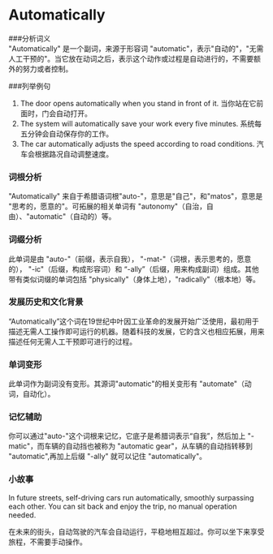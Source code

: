 # Automatically

###分析词义  
"Automatically" 是一个副词，来源于形容词 "automatic"，表示"自动的"，"无需人工干预的"。当它放在动词之后，表示这个动作或过程是自动进行的，不需要额外的努力或者控制。

  

###列举例句

  

1.  The door opens automatically when you stand in front of it. 当你站在它前面时，门会自动打开。
2.  The system will automatically save your work every five minutes. 系统每五分钟会自动保存你的工作。
3.  The car automatically adjusts the speed according to road conditions. 汽车会根据路况自动调整速度。

  

### 词根分析

  

"Automatically" 来自于希腊语词根"auto-"，意思是"自己"，和"matos"，意思是 "思考的，愿意的"。可拓展的相关单词有 "autonomy"（自治，自由）、"automatic"（自动的）等。

  

### 词缀分析

  

此单词是由 "auto-"（前缀，表示自我）， "-mat-"（词根，表示思考的，愿意的）， "-ic"（后缀，构成形容词）和 “-ally”（后缀，用来构成副词）组成。其他带有类似词缀的单词包括 "physically"（身体上地），"radically"（根本地）等。

  

### 发展历史和文化背景

  

“Automatically”这个词在19世纪中叶因工业革命的发展开始广泛使用，最初用于描述无需人工操作即可运行的机器。随着科技的发展，它的含义也相应拓展，用来描述任何无需人工干预即可进行的过程。

  

### 单词变形

  

此单词作为副词没有变形。其源词"automatic"的相关变形有 "automate"（动词，自动化）。

  

### 记忆辅助

  

你可以通过"auto-"这个词根来记忆，它底子是希腊词表示“自我”，然后加上 "-matic"，而车辆的自动挡也被称为 "automatic gear"，从车辆的自动挡转移到 "automatic",再加上后缀 "-ally" 就可以记住 "automatically"。

  

### 小故事

  

In future streets, self-driving cars run automatically, smoothly surpassing each other. You can sit back and enjoy the trip, no manual operation needed.

  

在未来的街头，自动驾驶的汽车会自动运行，平稳地相互超过。你可以坐下来享受旅程，不需要手动操作。
